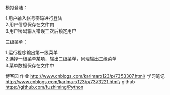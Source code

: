 模拟登陆：

1.用户输入帐号密码进行登陆\
2.用户信息保存在文件内\
3.用户密码输入错误三次后锁定用户

三级菜单：

1.运行程序输出第一级菜单\
2.选择一级菜单某项，输出二级菜单，同理输出三级菜单\
3.菜单数据保存在文件中

博客园
作业
http://www.cnblogs.com/karlmarx123/p/7353307.html\
学习笔记
http://www.cnblogs.com/karlmarx123/p/7373221.html\
github
https://github.com/fuzhiming/Python
